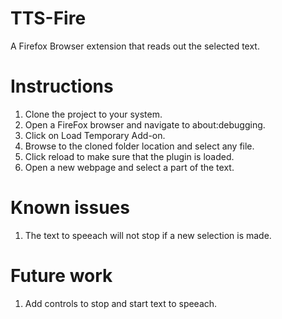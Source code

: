 # TTS-Fire
A Firefox Browser extension that reads out the selected text.

# Instructions

1. Clone the project to your system.
2. Open a FireFox browser and navigate to about:debugging.
3. Click on Load Temporary Add-on.
4. Browse to the cloned folder location and select any file.
5. Click reload to make sure that the plugin is loaded.
6. Open a new webpage and select a part of the text.

#  Known issues
1. The text to speeach will not stop if a new selection is made.

#  Future work
1. Add controls to stop and start text to speeach.
